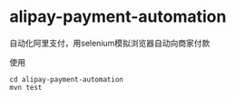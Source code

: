 # alipay-payment-automation
自动化阿里支付，用selenium模拟浏览器自动向商家付款

使用
```
cd alipay-payment-automation
mvn test
```

